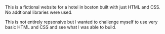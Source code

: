 This is a fictional website for a hotel in boston built with just HTML and CSS. No addtional libraries were used.

This is not entirely repsonsive but I wanted to challenge myself to use very basic HTML and CSS and see what I was able to build.
